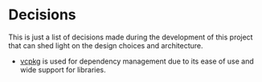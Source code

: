 # Decisions
This is just a list of decisions made during the development of this project that can shed light on the design choices and architecture.

* [vcpkg](https://github.com/microsoft/vcpkg) is used for dependency management due to its ease of use and wide support for libraries.
